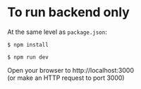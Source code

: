 # To run backend only

At the same level as `package.json`:

`$ npm install`

`$ npm run dev`

Open your browser to http://localhost:3000  
(or make an HTTP request to port 3000)